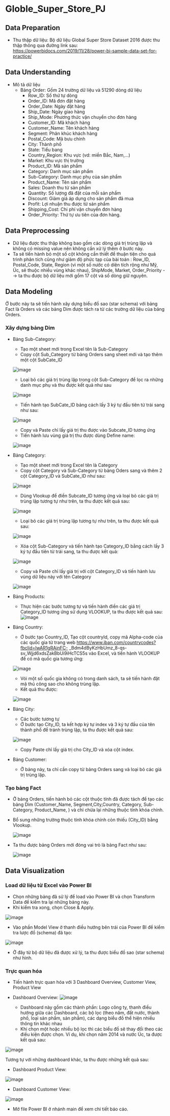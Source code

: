 # Globle_Super_Store_PJ
## Data Preparation
* Thu thập dữ liệu: Bộ dữ liệu Global Super Store Dataset 2016 được thu thập thông qua đường link sau: https://powerbidocs.com/2019/11/28/power-bi-sample-data-set-for-practice/

## Data Understanding
* Mô tả dữ liệu
  - Bảng Order: Gồm 24 trường dữ liệu và 51290 dòng dữ liệu
    + Row_ID: Số thứ tự dòng
    + Order_ID: Mã đơn đặt hàng
    + Order_Date: Ngày đặt hàng
    + Ship_Date: Ngày giao hàng
    + Ship_Mode: Phương thức vận chuyển cho đơn hàng
    + Customer_ID: Mã khách hàng 
    + Customer_Name: Tên khách hàng
    + Segment: Phân khúc khách hàng
    + Postal_Code: Mã bưu chính
    + City: Thành phố
    + State: Tiểu bang
    + Country_Region: Khu vực (vd: miền Bắc, Nam,...)
    + Market: Khu vực thị trường
    + Product_ID: Mã sản phẩm
    + Category: Danh mục sản phẩm
    + Sub-Category: Danh mục phụ của sản phẩm
    + Product_Name: Tên sản phẩm
    + Sales: Doanh thu từ sản phẩm
    + Quantity: Số lượng đã đặt của mỗi sản phẩm
    + Discount: Giảm giá áp dụng cho sản phẩm đã mua
    + Profit: Lợi nhuận thu được từ sản phẩm 
    + Shipping_Cost: Chi phí vận chuyển đơn hàng
    + Order_Priority: Thứ tự ưu tiên của đơn hàng.
## Data Preprocessing
* Dữ liệu được thu thập không bao gồm các dòng giá trị trùng lặp và không có missing value nên không cần xử lý thêm ở bước này.
* Ta sẽ tiến hành bỏ một số cột không cần thiết để thuận tiện cho quá trình phân tích cũng như giảm độ phức tạp của bài toán : Row_ID, Postal_Code, State, Region (vì một số nước có diện tích rộng như Mỹ, Úc, sẽ thuộc nhiều vùng khác nhau), ShipMode, Market, Order_Priority --> ta thu được bộ dữ liệu mới gồm 17 cột và số dòng giữ nguyên.

## Data Modeling
Ở bước này ta sẽ tiến hành xây dựng biểu đồ sao (star schema) với bảng Fact là Orders và các bảng Dim được tách ra từ các trường dữ liệu của bảng Orders.

### Xây dựng bảng Dim
* Bảng Sub-Category:
  - Tạo một sheet mới trong Excel tên là Sub-Category
  - Copy cột Sub_Category từ bảng Orders sang sheet mới và tạo thêm một cột SubCate_ID
    
  ![image](https://github.com/sunday576/Globle_Super_Store_PJ/assets/156815133/43bcd6dc-af3c-41c8-9cf8-b7de7eddfca8)

  
  - Loại bỏ các giá trị trùng lặp trong cột Sub-Category để lọc ra những danh mục phụ và thu được kết quả như sau

   ![image](https://github.com/sunday576/Globle_Super_Store_PJ/assets/156815133/ad5798a0-96bf-4533-b25c-4f2207895748)


  - Tiến hành tạo SubCate_ID bảng cách lấy 3 ký tự đầu tiên từ trái sang như sau:

  ![image](https://github.com/sunday576/Globle_Super_Store_PJ/assets/156815133/ad53dd34-da21-4e59-9979-041f41345630)


  - Copy và Paste chỉ lấy giá trị thu được vào Subcate_ID tương ứng
  - Tiến hành lưu vùng giá trị thu được dùng Define name:

  ![image](https://github.com/sunday576/Globle_Super_Store_PJ/assets/156815133/d7a81396-9687-4df4-a614-79915203802a)


* Bảng Category:
  - Tạo một sheet mới trong Excel tên là Category
  - Copy cột Category và Sub-Category từ bảng Oders sang và thêm 2 cột Category_ID và SubCate_ID như sau:
    
  ![image](https://github.com/sunday576/Globle_Super_Store_PJ/assets/156815133/30f5f01d-e8b1-4caa-ad3d-8bea2040aac6)

  - Dùng Vlookup để điền Subcate_ID tương ứng và loại bỏ các giá trị trùng lặp tương tự như trên, ta thu được kết quả sau:

  ![image](https://github.com/sunday576/Globle_Super_Store_PJ/assets/156815133/e1b49928-02e9-40fd-9800-ab412663b36f)

  - Loại bỏ các giá trị trùng lặp tương tự như trên, ta thu được kết quả sau:

  ![image](https://github.com/sunday576/Globle_Super_Store_PJ/assets/156815133/170ab23e-f58e-4c84-b8dc-297ed42d856e)

  - Xóa cột Sub-Category và tiến hành tạo Category_ID bằng cách lấy 3 ký tự đầu tiên từ trái sang, ta thu được kết quả:

   ![image](https://github.com/sunday576/Globle_Super_Store_PJ/assets/156815133/a9c1e8d4-f320-4136-b6d1-f9a87c3b6553)

  - Copy và Paste chỉ lấy giá trị với cột Category_ID và tiến hành lưu vùng dữ liệu này với tên Category

  ![image](https://github.com/sunday576/Globle_Super_Store_PJ/assets/156815133/2e0f6e99-3de9-4f1e-b433-7987011f6aa2)

* Bảng Products:
  - Thực hiện các bước tương tự và tiến hành điền các giá trị Category_ID tương ứng sử dụng VLOOKUP, ta thu được kết quả sau:
  ![image](https://github.com/sunday576/Globle_Super_Store_PJ/assets/156815133/9c0c2db7-ba6f-48f4-a757-37af84cb8a9e)


* Bảng Country:
  - Ở bước tạo Country_ID, Tạo cột countryId, copy mã Alpha-code của các quốc gia từ trang web https://www.iban.com/countrycodes?fbclid=IwAR1gRAinFC-
_Bdm4dByKzHbUmz_8-qs-sv_Wjjd6xdsZakBbUi9iHcTCS5s vào Excel, và tiến hành VLOOKUP để có mã quốc gia tương ứng:

  ![image](https://github.com/sunday576/Globle_Super_Store_PJ/assets/156815133/94c4f454-97f3-43a2-ac6a-2f04870cf8cf)

  - Vói một số quốc gia không có trong danh sách, ta sẽ tiến hành đặt mã thủ công sao cho không trùng lặp.
  - Kết quả thu được:

  ![image](https://github.com/sunday576/Globle_Super_Store_PJ/assets/156815133/ddd859d7-6516-4905-95ef-46bd06b7753d)

* Bảng City:
  - Các bước tương tự
  - Ở bước tạo City_ID, ta kết hợp ký tự index và 3 ký tự đầu của tên thành phố để tránh trùng lặp, ta thu được kết quả sau:
    
  ![image](https://github.com/sunday576/Globle_Super_Store_PJ/assets/156815133/0d6fc602-ebaa-4e01-9e90-ad0e8175a37c)

  - Copy Paste chỉ lấy giá trị cho City_ID và xóa cột index.

* Bảng Customer:
  - Ở bảng này, ta chỉ cần copy từ bảng Orders sang và loại bỏ các giá trị trùng lặp. 

### Tạo bảng Fact
* Ở bảng Orders, tiến hành bỏ các cột thuộc tính đã được tách để tạo các bảng Dim (Customer_Name, Segment,City,Country, Category, Sub-Category, Product_Name, ) và chỉ chừa lại những thuộc tính khóa chính.
* Bổ sung những trường thuộc tính khóa chính còn thiếu (City_ID) bằng Vlookup.

  ![image](https://github.com/sunday576/Globle_Super_Store_PJ/assets/156815133/438a56f6-2a7e-4977-8db1-03852d47e8c8)
  
* Ta thu được bảng Orders mới đóng vai trò là bảng Fact như sau:

  ![image](https://github.com/sunday576/Globle_Super_Store_PJ/assets/156815133/958a8eb8-438c-43de-990d-89b5cb75deb7)


## Data Visualization 
### Load dữ liệu từ Excel vào Power BI
  - Chọn những bảng đã sử lý để load vào Power BI và chọn Transform Data để kiểm tra lại những bảng này.
  -  Khi kiểm tra xong, chọn Close & Apply.

  ![image](https://github.com/sunday576/Globle_Super_Store_PJ/assets/156815133/381df45c-7063-4729-a36d-3cc54a4deac2)

  - Vào phần Model View ở thanh điều hướng bên trái của Power BI để kiểm tra lược đồ (schema) đã tạo:

  ![image](https://github.com/sunday576/Globle_Super_Store_PJ/assets/156815133/0469d515-df48-4f4b-8915-59acafbcf022)

  - Ở đây từ bộ dữ liệu đã được xử lý, ta thu được biểu đồ sao (star schema) như hình. 

### Trực quan hóa
* Tiến hành trực quan hóa với 3 Dashboard Overview, Customer View, Product View
- Dashboard Overview: 
![image](https://github.com/sunday576/Globle_Super_Store_PJ/assets/156815133/22833532-9581-46a7-ae1d-2f2eab6d05c0)

  + Dashboard này gồm các thành phần: Logo công ty, thanh điều hướng giữa các Dashboard, các bộ lọc (theo năm, đất nước, thành phố, loại sản phẩm, sản phẩm), các dạng biểu đồ thể hiện nhiều thông tin khác nhau
  + Khi chọn một hoặc nhiều bộ lọc thì các biểu đồ sẽ thay đổi theo các điều kiện được chọn. Ví dụ, khi chọn năm 2014 và nước Úc, ta được kết quả sau: 

![image](https://github.com/sunday576/Globle_Super_Store_PJ/assets/156815133/94f3ccc7-e943-4b64-b37d-9b369203e73e)

Tương tự với những dashboard khác, ta thu được những kết quả sau: 

- Dashboard Product View:
  
![image](https://github.com/sunday576/Globle_Super_Store_PJ/assets/156815133/3f1888ad-998f-4d22-bc07-9e8209b94fbd)

- Dashboard Customer View:

![image](https://github.com/sunday576/Globle_Super_Store_PJ/assets/156815133/7bb70064-fb0e-44db-9eea-c2867e7dfb50)

* Mở file Power BI ở nhánh main để xem chi tiết báo cáo.
